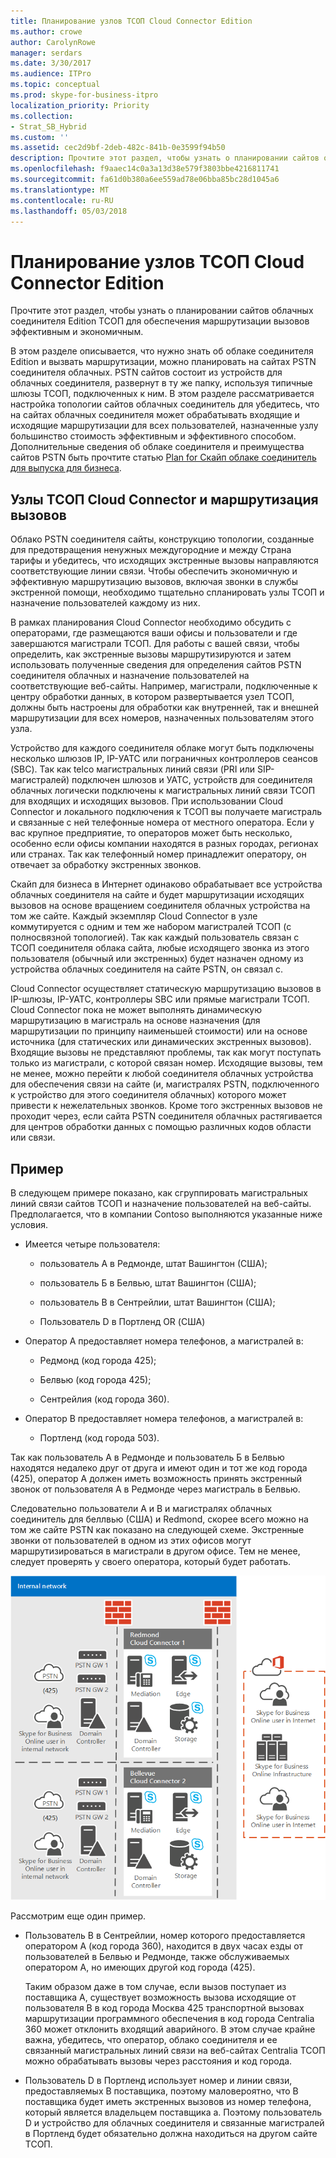 ```yaml
---
title: Планирование узлов ТСОП Cloud Connector Edition
ms.author: crowe
author: CarolynRowe
manager: serdars
ms.date: 3/30/2017
ms.audience: ITPro
ms.topic: conceptual
ms.prod: skype-for-business-itpro
localization_priority: Priority
ms.collection:
- Strat_SB_Hybrid
ms.custom: ''
ms.assetid: cec2d9bf-2deb-482c-841b-0e3599f94b50
description: Прочтите этот раздел, чтобы узнать о планировании сайтов облачных соединителя Edition ТСОП для обеспечения маршрутизации вызовов эффективным и экономичным.
ms.openlocfilehash: f9aaec14c0a3a13d38e579f3803bbe4216811741
ms.sourcegitcommit: fa61d0b380a6ee559ad78e06bba85bc28d1045a6
ms.translationtype: MT
ms.contentlocale: ru-RU
ms.lasthandoff: 05/03/2018
---
```

# <a name="plan-for-cloud-connector-edition-pstn-sites"></a>Планирование узлов ТСОП Cloud Connector Edition
 
Прочтите этот раздел, чтобы узнать о планировании сайтов облачных соединителя Edition ТСОП для обеспечения маршрутизации вызовов эффективным и экономичным.
  
В этом разделе описывается, что нужно знать об облаке соединителя Edition и вызвать маршрутизации, можно планировать на сайтах PSTN соединителя облачных. PSTN сайтов состоит из устройств для облачных соединителя, развернут в ту же папку, используя типичные шлюзы ТСОП, подключенных к ним. В этом разделе рассматривается настройка топологии сайтов облачных соединитель для убедитесь, что на сайтах облачных соединителя может обрабатывать входящие и исходящие маршрутизации для всех пользователей, назначенные узлу большинство стоимость эффективным и эффективного способом. Дополнительные сведения об облаке соединителя и преимущества сайтов PSTN быть прочтите статью [Plan for Скайп облаке соединитель для выпуска для бизнеса](plan-skype-for-business-cloud-connector-edition.md). 
  
## <a name="cloud-connector-pstn-sites-and-call-routing"></a>Узлы ТСОП Cloud Connector и маршрутизация вызовов

Облако PSTN соединителя сайты, конструкцию топологии, созданные для предотвращения ненужных междугородние и между Страна тарифы и убедитесь, что исходящих экстренные вызовы направляются соответствующие линии связи. Чтобы обеспечить экономичную и эффективную маршрутизацию вызовов, включая звонки в службы экстренной помощи, необходимо тщательно спланировать узлы ТСОП и назначение пользователей каждому из них. 
  
В рамках планирования Cloud Connector необходимо обсудить с операторами, где размещаются ваши офисы и пользователи и где завершаются магистрали ТСОП. Для работы с вашей связи, чтобы определить, как экстренные вызовы маршрутизируются и затем использовать полученные сведения для определения сайтов PSTN соединителя облачных и назначение пользователей на соответствующие веб-сайты. Например, магистрали, подключенные к центру обработки данных, в котором развертывается узел ТСОП, должны быть настроены для обработки как внутренней, так и внешней маршрутизации для всех номеров, назначенных пользователям этого узла. 
  
Устройство для каждого соединителя облаке могут быть подключены несколько шлюзов IP, IP-УАТС или пограничных контроллеров сеансов (SBC). Так как telco магистральных линий связи (PRI или SIP-магистралей) подключен шлюзов и УАТС, устройств для соединителя облачных логически подключены к магистральных линий связи ТСОП для входящих и исходящих вызовов. При использовании Cloud Connector и локального подключения к ТСОП вы получаете магистраль и связанные с ней телефонные номера от местного оператора. Если у вас крупное предприятие, то операторов может быть несколько, особенно если офисы компании находятся в разных городах, регионах или странах. Так как телефонный номер принадлежит оператору, он отвечает за обработку экстренных звонков.
  
Скайп для бизнеса в Интернет одинаково обрабатывает все устройства облачных соединителя на сайте и будет маршрутизации исходящих вызовов на основе вращением соединителя облачных устройства на том же сайте. Каждый экземпляр Cloud Connector в узле коммутируется с одним и тем же набором магистралей ТСОП (с полносвязной топологией). Так как каждый пользователь связан с ТСОП соединителя облака сайта, любые исходящего звонка из этого пользователя (обычный или экстренных) будет назначен одному из устройства облачных соединителя на сайте PSTN, он связал с. 
  
Cloud Connector осуществляет статическую маршрутизацию вызовов в IP-шлюзы, IP-УАТС, контроллеры SBC или прямые магистрали ТСОП. Cloud Connector пока не может выполнять динамическую маршрутизацию в магистраль на основе назначения (для маршрутизации по принципу наименьшей стоимости) или на основе источника (для статических или динамических экстренных вызовов). Входящие вызовы не представляют проблемы, так как могут поступать только из магистрали, с которой связан номер. Исходящие вызовы, тем не менее, можно перейти к любой соединителя облачных устройства для обеспечения связи на сайте (и, магистралях PSTN, подключенного к устройство для этого соединителя облачных) которого может привести к нежелательных звонков. Кроме того экстренных вызовов не проходит через, если сайта PSTN соединителя облачных растягивается для центров обработки данных с помощью различных кодов области или связи.
  
## <a name="an-example"></a>Пример

В следующем примере показано, как сгруппировать магистральных линий связи сайтов ТСОП и назначение пользователей на веб-сайты. Предполагается, что в компании Contoso выполняются указанные ниже условия.
  
- Имеется четыре пользователя:   
    
  - пользователь А в Редмонде, штат Вашингтон (США);
    
  - пользователь Б в Белвью, штат Вашингтон (США);
    
  - пользователь В в Сентрейлии, штат Вашингтон (США);
    
  - Пользователь D в Портленд OR (США)
    
- Оператор A предоставляет номера телефонов, а магистралей в:
    
  - Редмонд (код города 425);
    
  - Белвью (код города 425);
    
  - Сентрейлия (код города 360).
    
- Оператор B предоставляет номера телефонов, а магистралей в:
    
  -  Портленд (код города 503).
    
Так как пользователь А в Редмонде и пользователь Б в Белвью находятся недалеко друг от друга и имеют один и тот же код города (425), оператор А должен иметь возможность принять экстренный звонок от пользователя А в Редмонде через магистраль в Белвью.   
  
Следовательно пользователи A и B и магистралях облачных соединитель для беллвью (США) и Redmond, скорее всего можно на том же сайте PSTN как показано на следующей схеме. Экстренные звонки от пользователей в одном из этих офисов могут маршрутизироваться в магистрали в другом офисе. Тем не менее, следует проверять у своего оператора, который будет работать.
  
![Настройка объектов с ТСОП](../../media/2659caa7-9c18-4d4f-9c7a-61d0e6a07dc3.png)
  
Рассмотрим еще один пример.
  
- Пользователь В в Сентрейлии, номер которого предоставляется оператором А (код города 360), находится в двух часах езды от пользователей в Белвью и Редмонде, также обслуживаемых оператором А, но имеющих другой код города (425).  
    
    Таким образом даже в том случае, если вызов поступает из поставщика A, существует возможность вызова исходящие от пользователя B в код города Москва 425 транспортной вызовах маршрутизации программного обеспечения в код города Centralia 360 может отклонить входящий аварийного. В этом случае крайне важна, убедитесь, что оператор, облако соединителя и ее связанный магистральных линий связи на веб-сайтах Centralia ТСОП можно обрабатывать вызовы через расстояния и код города.
    
- Пользователь D в Портленд использует номер и линии связи, предоставляемых B поставщика, поэтому маловероятно, что B поставщика будет иметь экстренных вызовов из номер телефона, который является владельцем поставщика а. Поэтому пользователь D и устройство для облачных соединителя и связанные магистралей в Портленд будет обязательно должна находиться на другом сайте ТСОП.
    

